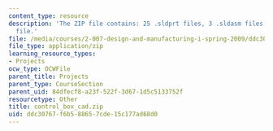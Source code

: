 ```yaml
---
content_type: resource
description: 'The ZIP file contains: 25 .sldprt files, 3 .sldasm files, and 1 .swj
  file.'
file: /media/courses/2-007-design-and-manufacturing-i-spring-2009/ddc30767f6b588657cde15c177ad68d0_control_box_cad.zip
file_type: application/zip
learning_resource_types:
- Projects
ocw_type: OCWFile
parent_title: Projects
parent_type: CourseSection
parent_uid: 84dfecf8-a23f-522f-3d67-1d5c5133752f
resourcetype: Other
title: control_box_cad.zip
uid: ddc30767-f6b5-8865-7cde-15c177ad68d0
---
```

